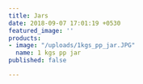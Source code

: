 ```yaml
---
title: Jars
date: 2018-09-07 17:01:19 +0530
featured_image: ''
products:
- image: "/uploads/1kgs_pp_jar.JPG"
  name: 1 kgs pp jar
published: false

---
```


